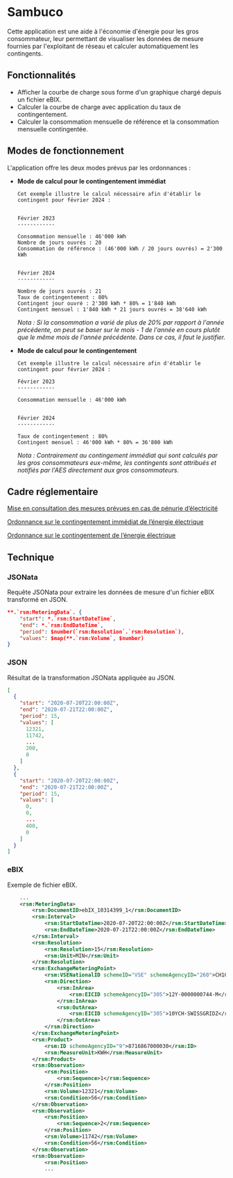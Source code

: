 # Sambuco
Cette application est une aide à l'économie d'énergie pour les gros consommateur, leur permettant de visualiser les données de mesure fournies par l'exploitant de réseau et calculer automatiquement les contingents.

## Fonctionnalités
* Afficher la courbe de charge sous forme d'un graphique chargé depuis un fichier eBIX.
* Calculer la courbe de charge avec application du taux de contingentement.
* Calculer la consommation mensuelle de référence et la consommation mensuelle contingentée.

## Modes de fonctionnement
L'application offre les deux modes prévus par les ordonnances :

* __Mode de calcul pour le contingentement immédiat__

    ```
    Cet exemple illustre le calcul nécessaire afin d'établir le contingent pour février 2024 :


    Février 2023
    ------------

    Consommation mensuelle : 46'000 kWh
    Nombre de jours ouvrés : 20
    Consommation de référence : (46'000 kWh / 20 jours ouvrés) = 2'300 kWh
    

    Février 2024
    ------------

    Nombre de jours ouvrés : 21
    Taux de contingentement : 80%
    Contingent jour ouvré : 2'300 kWh * 80% = 1'840 kWh
    Contingent mensuel : 1'840 kWh * 21 jours ouvrés = 38'640 kWh
    ```

    _Nota : Si la consommation a varié de plus de 20% par rapport à l'année précédente, on peut se baser sur le mois - 1  de l'année en cours plutôt que le même mois de l'année précédente. Dans ce cas, il faut le justifier._

* __Mode de calcul pour le contingentement__

    ````
    Cet exemple illustre le calcul nécessaire afin d'établir le contingent pour février 2024 :

    Février 2023
    ------------

    Consommation mensuelle : 46'000 kWh


    Février 2024
    ------------

    Taux de contingentement : 80%
    Contingent mensuel : 46'000 kWh * 80% = 36'800 kWh
    ````

    _Nota : Contrairement au contingement immédiat qui sont calculés par les gros consommateurs eux-même, les contingents sont attribués et notifiés par l'AES directement aux gros consommateurs._


## Cadre réglementaire
[Mise en consultation des mesures prévues en cas de pénurie d’électricité](https://www.admin.ch/gov/fr/accueil/documentation/communiques.msg-id-91881.html)

[Ordonnance sur le contingentement immédiat de l’énergie électrique](https://www.newsd.admin.ch/newsd/message/attachments/74061.pdf)

[Ordonnance sur le contingentement de l’énergie électrique](https://www.newsd.admin.ch/newsd/message/attachments/74055.pdf)


## Technique
### JSONata
Requête JSONata pour extraire les données de mesure d'un fichier eBIX transformé en JSON.
```json
**.`rsm:MeteringData`. {
    "start": *.`rsm:StartDateTime`,
    "end": *.`rsm:EndDateTime`,
    "period": $number(`rsm:Resolution`.`rsm:Resolution`),
    "values": $map(**.`rsm:Volume`, $number)
}
```

### JSON
Résultat de la transformation JSONata appliquée au JSON.
```json
[
  {
    "start": "2020-07-20T22:00:00Z",
    "end": "2020-07-21T22:00:00Z",
    "period": 15,
    "values": [
      12321,
      11742,
      ...
      200,
      0
    ]
  },
  {
    "start": "2020-07-20T22:00:00Z",
    "end": "2020-07-21T22:00:00Z",
    "period": 15,
    "values": [
      0,
      0,
      ...
      400,
      0
    ]
  }
]
```

### eBIX
Exemple de fichier eBIX.
```xml
    ...
    <rsm:MeteringData>
        <rsm:DocumentID>ebIX_10314399_1</rsm:DocumentID>
        <rsm:Interval>
            <rsm:StartDateTime>2020-07-20T22:00:00Z</rsm:StartDateTime>
            <rsm:EndDateTime>2020-07-21T22:00:00Z</rsm:EndDateTime>
        </rsm:Interval>
        <rsm:Resolution>
            <rsm:Resolution>15</rsm:Resolution>
            <rsm:Unit>MIN</rsm:Unit>
        </rsm:Resolution>
        <rsm:ExchangeMeteringPoint>
            <rsm:VSENationalID schemeID="VSE" schemeAgencyID="260">CH10041012345DFORE-TR020000000000</rsm:VSENationalID>
            <rsm:Direction>
                <rsm:InArea>
                    <rsm:EICID schemeAgencyID="305">12Y-0000000744-M</rsm:EICID>
                </rsm:InArea>
                <rsm:OutArea>
                    <rsm:EICID schemeAgencyID="305">10YCH-SWISSGRIDZ</rsm:EICID>
                </rsm:OutArea>
            </rsm:Direction>
        </rsm:ExchangeMeteringPoint>
        <rsm:Product>
            <rsm:ID schemeAgencyID="9">8716867000030</rsm:ID>
            <rsm:MeasureUnit>KWH</rsm:MeasureUnit>
        </rsm:Product>
        <rsm:Observation>
            <rsm:Position>
                <rsm:Sequence>1</rsm:Sequence>
            </rsm:Position>
            <rsm:Volume>12321</rsm:Volume>
            <rsm:Condition>56</rsm:Condition>
        </rsm:Observation>
        <rsm:Observation>
            <rsm:Position>
                <rsm:Sequence>2</rsm:Sequence>
            </rsm:Position>
            <rsm:Volume>11742</rsm:Volume>
            <rsm:Condition>56</rsm:Condition>
        </rsm:Observation>
        <rsm:Observation>
            <rsm:Position>
            ...
```